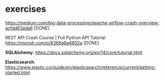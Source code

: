 # exercises

https://medium.com/big-data-processing/apache-airflow-crash-overview-acfdd63ada6 [DONE]

REST API Crash Course | Full Python API Tutorial  https://morioh.com/p/8368a6a4802a [DONE]

**SQLAlchemy**:
https://docs.sqlalchemy.org/en/14/core/tutorial.html

**Elasticsearch**:
https://www.elastic.co/guide/en/elasticsearch/reference/current/getting-started.html
